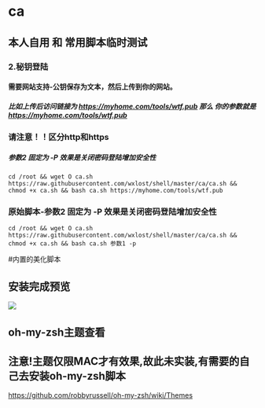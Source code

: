 # ca
## 本人自用 和 常用脚本临时测试


### 2.秘钥登陆
#### 需要网站支持-公钥保存为文本，然后上传到你的网站。

##### 比如上传后访问链接为 https://myhome.com/tools/wtf.pub 那么 你的参数就是 https://myhome.com/tools/wtf.pub
### 请注意！！区分http和https
##### 参数2 固定为 -P 效果是关闭密码登陆增加安全性
```
cd /root && wget O ca.sh https://raw.githubusercontent.com/wxlost/shell/master/ca/ca.sh && chmod +x ca.sh && bash ca.sh https://myhome.com/tools/wtf.pub
```

### 原始脚本-参数2 固定为 -P 效果是关闭密码登陆增加安全性
```
cd /root && wget O ca.sh https://raw.githubusercontent.com/wxlost/shell/master/ca/ca.sh && chmod +x ca.sh && bash ca.sh 参数1 -p
```



#内置的美化脚本
## 安装完成预览
![](https://s1.ax1x.com/2018/02/03/9Z7FaT.png)

## oh-my-zsh主题查看
## 注意!主题仅限MAC才有效果,故此未实装,有需要的自己去安装oh-my-zsh脚本
https://github.com/robbyrussell/oh-my-zsh/wiki/Themes